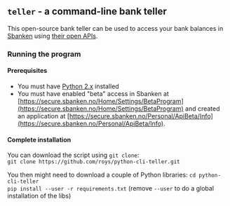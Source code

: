 ## `teller` - a command-line bank teller
This open-source bank teller can be used to access your bank balances in [Sbanken](https://sbanken.no) using [their open APIs](https://utvikler.sbanken.no/).

### Running the program
#### Prerequisites
 - You must have [Python 2.x](https://www.python.org/) installed
 - You must have enabled "beta" access in Sbanken at [https://secure.sbanken.no/Home/Settings/BetaProgram](https://secure.sbanken.no/Home/Settings/BetaProgram) and created an application at [https://secure.sbanken.no/Personal/ApiBeta/Info](https://secure.sbanken.no/Personal/ApiBeta/Info).
#### Complete installation
You can download the script using `git clone`:  
`git clone https://github.com/roys/python-cli-teller.git`

You then might need to download a couple of Python libraries:
`cd python-cli-teller`  
`pip install --user -r requirements.txt` (remove `--user` to do a global installation of the libs)  

